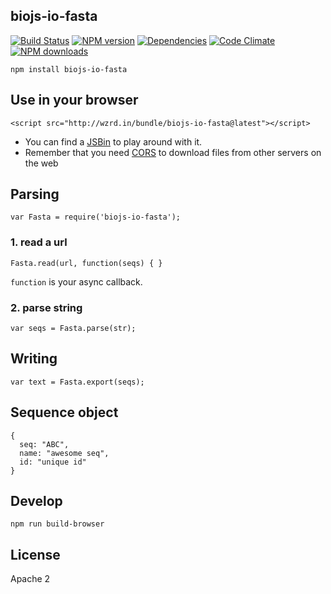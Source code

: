 biojs-io-fasta
----------------

[![Build Status](https://drone.io/github.com/greenify/biojs-io-fasta/status.png)](https://drone.io/github.com/biojs/biojs-io-fasta/latest)
[![NPM version](http://img.shields.io/npm/v/biojs-io-fasta.svg)](https://www.npmjs.org/package/biojs-io-fasta)
[![Dependencies](https://david-dm.org/greenify/biojs-io-fasta.png)](https://david-dm.org/biojs/biojs-io-fasta)
[![Code Climate](https://codeclimate.com/github/greenify/biojs-io-fasta/badges/gpa.svg)](https://codeclimate.com/github/biojs/biojs-io-fasta)
[![NPM downloads](http://img.shields.io/npm/dm/biojs-io-fasta.svg)](https://www.npmjs.org/package/biojs-io-fasta)

```
npm install biojs-io-fasta
```

Use in your browser
-------------------

```
<script src="http://wzrd.in/bundle/biojs-io-fasta@latest"></script>
```

* You can find a [JSBin](http://jsbin.com/xohana/1/edit?js,console) to play around with it.
* Remember that you need [CORS](http://en.wikipedia.org/wiki/Cross-origin_resource_sharing) to download files from other servers on the web

Parsing
------

```
var Fasta = require('biojs-io-fasta');
```

### 1. read a url

```
Fasta.read(url, function(seqs) { }
```

`function` is your async callback.

### 2. parse string

```
var seqs = Fasta.parse(str);
```

Writing
------

```
var text = Fasta.export(seqs);
```

Sequence object
---------------

```
{
  seq: "ABC",
  name: "awesome seq",
  id: "unique id"
}
```

Develop
--------

```
npm run build-browser
```

License
--------

Apache 2
